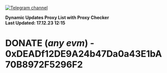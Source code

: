 [![Telegram channel](https://img.shields.io/endpoint?url=https://runkit.io/damiankrawczyk/telegram-badge/branches/master?url=https://t.me/n4z4v0d)](https://t.me/n4z4v0d) 

**Dynamic Updates Proxy List with Proxy Checker**  
**Last Updated: 17.12.23 12:15**

# DONATE (_any evm_) - 0xDEADf12DE9A24b47Da0a43E1bA70B8972F5296F2

